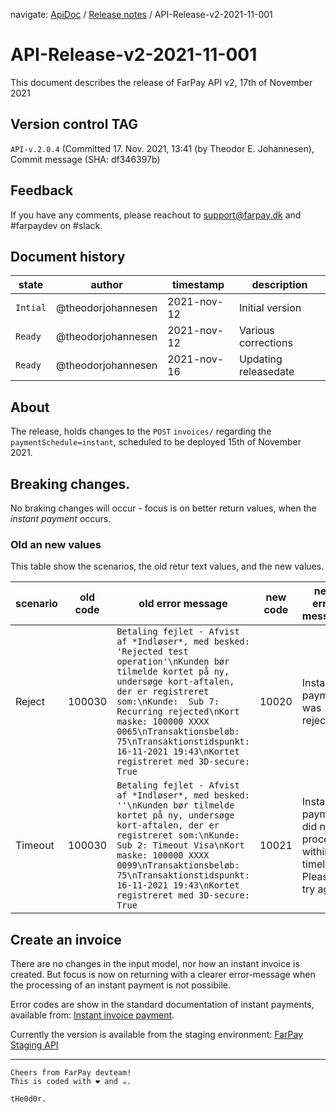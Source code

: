 navigate: [ApiDoc](README.md) / [Release notes](Readme.md) / API-Release-v2-2021-11-001

# API-Release-v2-2021-11-001
This document describes the release of FarPay API v2, 17th of November 2021

## Version control TAG
`API-v.2.0.4` (Committed 17. Nov. 2021, 13:41 (by Theodor E. Johannesen), Commit message (SHA: df346397b)

## Feedback
If you have any comments, please reachout to support@farpay.dk and #farpaydev on #slack.

## Document history

state        | author             | timestamp   | description
-------------|--------------------|-------------|--------------------
`Intial`     | @theodorjohannesen | 2021-nov-12 | Initial version
`Ready`      | @theodorjohannesen | 2021-nov-12 | Various corrections
`Ready`      | @theodorjohannesen | 2021-nov-16 | Updating releasedate

## About
The release, holds changes to the `POST` `invoices/` regarding the `paymentSchedule=instant`, scheduled to be deployed 15th of November 2021.

## Breaking changes.
No braking changes will occur - focus is on better return values, when the _instant payment_ occurs.

### Old an new values
This table show the scenarios, the old retur text values, and the new values.

scenario   | old code       | old error message            | new code                | new error message 
-----------|----------------|------------------------------|-------------------------|-------------------------
Reject     | 100030         | `Betaling fejlet - Afvist af *Indløser*, med besked: 'Rejected test operation'\nKunden bør tilmelde kortet på ny, undersøge kort-aftalen, der er registreret som:\nKunde:  Sub 7: Recurring rejected\nKort maske: 100000 XXXX 0065\nTransaktionsbeløb: 75\nTransaktionstidspunkt: 16-11-2021 19:43\nKortet registreret med 3D-secure: True` | 10020| Instant payment was rejected
Timeout    | 100030         | `Betaling fejlet - Afvist af *Indløser*, med besked: ''\nKunden bør tilmelde kortet på ny, undersøge kort-aftalen, der er registreret som:\nKunde: Sub 2: Timeout Visa\nKort maske: 100000 XXXX 0099\nTransaktionsbeløb: 75\nTransaktionstidspunkt: 16-11-2021 19:43\nKortet registreret med 3D-secure: True` | 10021 | Instant payment did not process within timelimit. Please try again

## Create an invoice
There are no changes in the input model, nor how an instant invoice is created. But focus is now on returning with a clearer error-message when the processing of an instant payment is not possibile.

Error codes are show in the standard documentation of instant payments, available from: [Instant invoice payment](InvoiceInstantPayment.md).

Currently the version is available from the staging environment: [FarPay Staging API](https://farpay-api-staging.azurewebsites.net/swagger/ui/index)

---

```
Cheers from FarPay devteam!
This is coded with ❤️ and ☕.

tHe0d0r.
```

